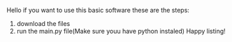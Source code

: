 Hello if you want to use this basic software these are the steps:
1. download the files
2. run the main.py file(Make sure youu have python instaled)
Happy listing!
